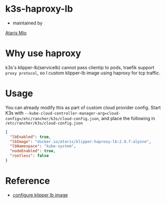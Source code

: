 # k3s-haproxy-lb

- maintained by

[Ataris Mio](https://github.com/AtarisMio)

# Why use haproxy

k3s's klipper-lb(servicelb) cannot pass clientip to pods, traefik support `proxy protocol`, so I custom klipper-lb image using haproxy for tcp traffic.

# Usage

You can already modify this as part of custom cloud provider config. Start K3s with `--kube-cloud-controller-manager-arg=cloud-config=/etc/rancher/k3s/cloud-config.json`, and place the following in `/etc/rancher/k3s/cloud-config.json`

```json
{
  "lbEnabled": true,
  "lbImage": "docker.io/ataris/klipper-haproxy-lb:2.9.7-alpine",
  "lbNamespace": "kube-system",
  "nodeEnabled": true,
  "rootless": false
}
```

# Reference

- [configure klipper lb image](https://github.com/k3s-io/k3s/issues/7625#issuecomment-1568773463)
